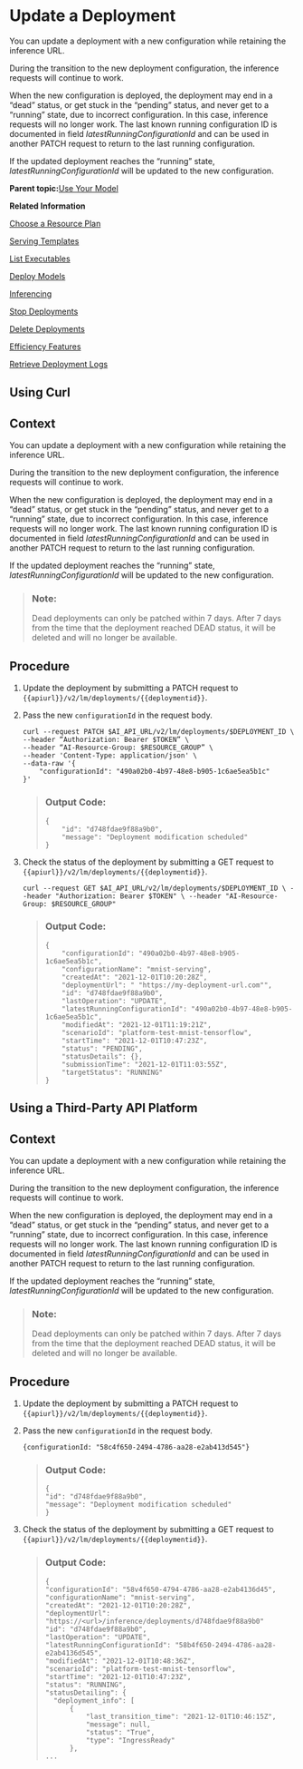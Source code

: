 <!-- loio9789ddda860e4056b12efa892e6e4e1b -->

# Update a Deployment

You can update a deployment with a new configuration while retaining the inference URL.

During the transition to the new deployment configuration, the inference requests will continue to work.

When the new configuration is deployed, the deployment may end in a “dead” status, or get stuck in the “pending” status, and never get to a “running” state, due to incorrect configuration. In this case, inference requests will no longer work. The last known running configuration ID is documented in field *latestRunningConfigurationId* and can be used in another PATCH request to return to the last running configuration.

If the updated deployment reaches the “running” state, *latestRunningConfigurationId* will be updated to the new configuration.

**Parent topic:**[Use Your Model](use-your-model-7f93e8f.md "You deploy your AI learning model to run inferences against it.")

**Related Information**  


[Choose a Resource Plan](choose-a-resource-plan-abd672f.md "You can configure SAP AI Core to use different infrastructure resources for different tasks, based on demand. SAP AI Core provides several preconfigured infrastructure bundles called “resource plans” for this purpose.")

[Serving Templates](serving-templates-20a8667.md "You use serving templates to manage your serving instances at the level of the main tenant. Serving templates define how a model is to be deployed.")

[List Executables](list-executables-6af8e60.md "An executable is a reusable template that defines a workflow or pipeline for tasks such as training a machine learning model or creating a deployment. It contains placeholders for input artifacts (datasets or models) and parameters (custom key-pair values) that enable the template to be reused in different scenarios.. You can list all of the executables in a resource group and get details of specific executables from a resource group. Serving templates are mapped to deployment executables.")

[Deploy Models](deploy-models-dd16e8e.md "")

[Inferencing](inferencing-e348ecf.md "")

[Stop Deployments](stop-deployments-b7d2577.md " ")

[Delete Deployments](delete-deployments-0193d17.md " ")

[Efficiency Features](efficiency-features-9fad26a.md "Discover features of the SAP AI Core runtime that improve efficiency and help manage resource consumption.")

[Retrieve Deployment Logs](retrieve-deployment-logs-4c86b88.md "Deployment and execution logs contain information about API processing and metrics.")

<a name="task_i3h_n13_tcc"/>

<!-- task\_i3h\_n13\_tcc -->

## Using Curl



<a name="task_i3h_n13_tcc__context_kqd_ty1_wdxb"/>

## Context

You can update a deployment with a new configuration while retaining the inference URL.

During the transition to the new deployment configuration, the inference requests will continue to work.

When the new configuration is deployed, the deployment may end in a “dead” status, or get stuck in the “pending” status, and never get to a “running” state, due to incorrect configuration. In this case, inference requests will no longer work. The last known running configuration ID is documented in field *latestRunningConfigurationId* and can be used in another PATCH request to return to the last running configuration.

If the updated deployment reaches the “running” state, *latestRunningConfigurationId* will be updated to the new configuration.

> ### Note:  
> Dead deployments can only be patched within 7 days. After 7 days from the time that the deployment reached DEAD status, it will be deleted and will no longer be available.



<a name="task_i3h_n13_tcc__steps_qnv_rxh_vcc"/>

## Procedure

1.  Update the deployment by submitting a PATCH request to `{{apiurl}}/v2/lm/deployments/{{deploymentid}}`.

2.  Pass the new `configurationId` in the request body.

    ```
    curl --request PATCH $AI_API_URL/v2/lm/deployments/$DEPLOYMENT_ID \
    --header “Authorization: Bearer $TOKEN” \
    --header “AI-Resource-Group: $RESOURCE_GROUP” \
    --header 'Content-Type: application/json' \
    --data-raw '{
        "configurationId": "490a02b0-4b97-48e8-b905-1c6ae5ea5b1c"
    }'
    
    ```

    > ### Output Code:  
    > ```
    > {
    >     "id": "d748fdae9f88a9b0",
    >     "message": "Deployment modification scheduled"
    > }
    > 
    > ```

3.  Check the status of the deployment by submitting a GET request to `{{apiurl}}/v2/lm/deployments/{{deploymentid}}`.

    ```
    curl --request GET $AI_API_URL/v2/lm/deployments/$DEPLOYMENT_ID \ --header "Authorization: Bearer $TOKEN" \ --header "AI-Resource-Group: $RESOURCE_GROUP"
    ```

    > ### Output Code:  
    > ```
    > {
    >     "configurationId": "490a02b0-4b97-48e8-b905-1c6ae5ea5b1c",
    >     "configurationName": "mnist-serving",
    >     "createdAt": "2021-12-01T10:20:28Z",
    >     "deploymentUrl": " "https://my-deployment-url.com"",
    >     "id": "d748fdae9f88a9b0",
    >     "lastOperation": "UPDATE",
    >     "latestRunningConfigurationId": "490a02b0-4b97-48e8-b905-1c6ae5ea5b1c",
    >     "modifiedAt": "2021-12-01T11:19:21Z",
    >     "scenarioId": "platform-test-mnist-tensorflow",
    >     "startTime": "2021-12-01T10:47:23Z",
    >     "status": "PENDING",
    >     "statusDetails": {},
    >     "submissionTime": "2021-12-01T11:03:55Z",
    >     "targetStatus": "RUNNING"
    > }
    > 
    > ```


<a name="task_cxf_n13_tcc"/>

<!-- task\_cxf\_n13\_tcc -->

## Using a Third-Party API Platform



<a name="task_cxf_n13_tcc__context_kqd_ty1_wwxb"/>

## Context

You can update a deployment with a new configuration while retaining the inference URL.

During the transition to the new deployment configuration, the inference requests will continue to work.

When the new configuration is deployed, the deployment may end in a “dead” status, or get stuck in the “pending” status, and never get to a “running” state, due to incorrect configuration. In this case, inference requests will no longer work. The last known running configuration ID is documented in field *latestRunningConfigurationId* and can be used in another PATCH request to return to the last running configuration.

If the updated deployment reaches the “running” state, *latestRunningConfigurationId* will be updated to the new configuration.

> ### Note:  
> Dead deployments can only be patched within 7 days. After 7 days from the time that the deployment reached DEAD status, it will be deleted and will no longer be available.



<a name="task_cxf_n13_tcc__steps_nwq_qxh_vcc"/>

## Procedure

1.  Update the deployment by submitting a PATCH request to `{{apiurl}}/v2/lm/deployments/{{deploymentid}}`.

2.  Pass the new `configurationId` in the request body.

    ```
    {configurationId: "58c4f650-2494-4786-aa28-e2ab413d545"}
    ```

    > ### Output Code:  
    > ```
    > {
    > "id": "d748fdae9f88a9b0",
    > "message": "Deployment modification scheduled"
    > }
    > ```

3.  Check the status of the deployment by submitting a GET request to `{{apiurl}}/v2/lm/deployments/{{deploymentid}}`.

    > ### Output Code:  
    > ```
    > {
    > "configurationId": "58v4f650-4794-4786-aa28-e2ab4136d45",
    > "configurationName": "mnist-serving",
    > "createdAt": "2021-12-01T10:20:28Z",
    > "deploymentUrl": "https://<url>/inference/deployments/d748fdae9f88a9b0" 
    > "id": "d748fdae9f88a9b0",
    > "lastOperation": "UPDATE",
    > "latestRunningConfigurationId": "58b4f650-2494-4786-aa28-e2ab4136d545",
    > "modifiedAt": "2021-12-01T10:48:36Z",
    > "scenarioId": "platform-test-mnist-tensorflow",
    > "startTime": "2021-12-01T10:47:23Z",
    > "status": "RUNNING",
    > "statusDetailing": {
    > 	"deployment_info": [
    > 		{
    > 			"last_transition_time": "2021-12-01T10:46:15Z",
    > 			"message": null,
    > 			"status": "True",
    > 			"type": "IngressReady"
    > 		},
    > ...
    > ```


